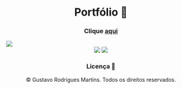 <h1 align="center">Portfólio 📝</h1>
   
<h3 align="center">Clique <a href="https://guhrodrigues.vercel.app/">aqui</a></h3>   
<img src="https://cdn.discordapp.com/attachments/876799799255531523/1070853814300712960/portfolio.jpg">
<div align="center">
    <img src="https://img.shields.io/badge/React-20232A?style=for-the-badge&logo=react&logoColor=61DAFB" />
    <img src="https://img.shields.io/badge/Tailwind_CSS-38B2AC?style=for-the-badge&logo=tailwind-css&logoColor=white" />
</div>

<h3 align="center">Licença 🚫</h3>
<p align="center">© Gustavo Rodrigues Martins. Todos os direitos reservados.</p>
